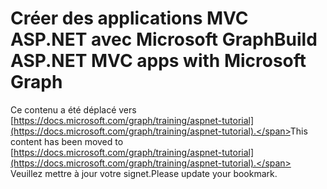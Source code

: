 # <a name="build-aspnet-mvc-apps-with-microsoft-graph"></a><span data-ttu-id="cbc48-101">Créer des applications MVC ASP.NET avec Microsoft Graph</span><span class="sxs-lookup"><span data-stu-id="cbc48-101">Build ASP.NET MVC apps with Microsoft Graph</span></span>

<span data-ttu-id="cbc48-102">Ce contenu a été déplacé vers [https://docs.microsoft.com/graph/training/aspnet-tutorial](https://docs.microsoft.com/graph/training/aspnet-tutorial).</span><span class="sxs-lookup"><span data-stu-id="cbc48-102">This content has been moved to [https://docs.microsoft.com/graph/training/aspnet-tutorial](https://docs.microsoft.com/graph/training/aspnet-tutorial).</span></span> <span data-ttu-id="cbc48-103">Veuillez mettre à jour votre signet.</span><span class="sxs-lookup"><span data-stu-id="cbc48-103">Please update your bookmark.</span></span>
